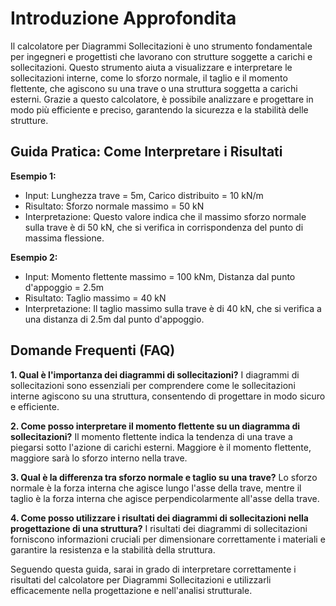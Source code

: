 # Introduzione Approfondita
Il calcolatore per Diagrammi Sollecitazioni è uno strumento fondamentale per ingegneri e progettisti che lavorano con strutture soggette a carichi e sollecitazioni. Questo strumento aiuta a visualizzare e interpretare le sollecitazioni interne, come lo sforzo normale, il taglio e il momento flettente, che agiscono su una trave o una struttura soggetta a carichi esterni. Grazie a questo calcolatore, è possibile analizzare e progettare in modo più efficiente e preciso, garantendo la sicurezza e la stabilità delle strutture.

## Guida Pratica: Come Interpretare i Risultati

**Esempio 1:**
- Input: Lunghezza trave = 5m, Carico distribuito = 10 kN/m
- Risultato: Sforzo normale massimo = 50 kN
- Interpretazione: Questo valore indica che il massimo sforzo normale sulla trave è di 50 kN, che si verifica in corrispondenza del punto di massima flessione.

**Esempio 2:**
- Input: Momento flettente massimo = 100 kNm, Distanza dal punto d'appoggio = 2.5m
- Risultato: Taglio massimo = 40 kN
- Interpretazione: Il taglio massimo sulla trave è di 40 kN, che si verifica a una distanza di 2.5m dal punto d'appoggio.

## Domande Frequenti (FAQ)

**1. Qual è l'importanza dei diagrammi di sollecitazioni?**
I diagrammi di sollecitazioni sono essenziali per comprendere come le sollecitazioni interne agiscono su una struttura, consentendo di progettare in modo sicuro e efficiente.

**2. Come posso interpretare il momento flettente su un diagramma di sollecitazioni?**
Il momento flettente indica la tendenza di una trave a piegarsi sotto l'azione di carichi esterni. Maggiore è il momento flettente, maggiore sarà lo sforzo interno nella trave.

**3. Qual è la differenza tra sforzo normale e taglio su una trave?**
Lo sforzo normale è la forza interna che agisce lungo l'asse della trave, mentre il taglio è la forza interna che agisce perpendicolarmente all'asse della trave.

**4. Come posso utilizzare i risultati dei diagrammi di sollecitazioni nella progettazione di una struttura?**
I risultati dei diagrammi di sollecitazioni forniscono informazioni cruciali per dimensionare correttamente i materiali e garantire la resistenza e la stabilità della struttura.

Seguendo questa guida, sarai in grado di interpretare correttamente i risultati del calcolatore per Diagrammi Sollecitazioni e utilizzarli efficacemente nella progettazione e nell'analisi strutturale.